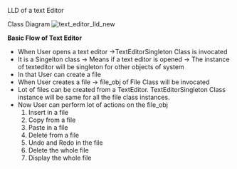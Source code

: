 
LLD of a text Editor

Class Diagram
![text_editor_lld_new](https://github.com/saurabhMayank/text_editor_lld/assets/82028762/6d43f3bc-a6f2-4bf4-b535-e6b10dc18c80)



**Basic Flow of Text Editor**
- When User opens a text editor ->TextEditorSingleton Class is invocated
- It is a Singelton class -> Means if a text editor is opened -> The instance of texteditor will be singleton for other objects of system
- In that User can create a file
- When User creates a file -> file_obj of File Class will be invocated
- Lot of files can be created from a TextEditor. TextEditorSingleton Class instance will be same for all the file class instances.
- Now User can perform lot of actions on the file_obj
    1. Insert in a file
    2. Copy from a file
    3. Paste in a file
    4. Delete from a file
    5. Undo and Redo in the file
    6. Delete the whole file
    7. Display the whole file

